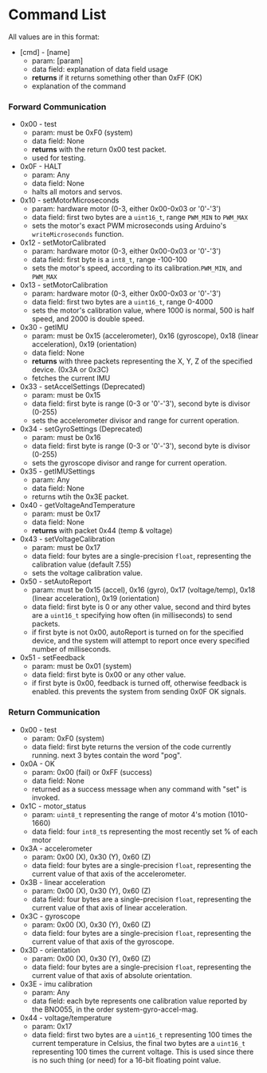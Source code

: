# Command List
All values are in this format:
- [cmd] - [name]
	- param: [param]
	- data field: explanation of data field usage
	- **returns** if it returns something other than 0xFF (OK)
	- explanation of the command

### Forward Communication

- 0x00 - test
	- param: must be 0xF0 (system)
	- data field: None
	- **returns** with the return 0x00 test packet.
	- used for testing.
- 0x0F - HALT
	- param: Any
	- data field: None
	- halts all motors and servos. 
- 0x10 - setMotorMicroseconds
	- param: hardware motor (0-3, either 0x00-0x03 or '0'-'3')
	- data field: first two bytes are a `uint16_t`, range `PWM_MIN` to `PWM_MAX`
	- sets the motor's exact PWM microseconds using Arduino's `writeMicroseconds` function.
- 0x12 - setMotorCalibrated
	- param: hardware motor (0-3, either 0x00-0x03 or '0'-'3')
	- data field: first byte is a `int8_t`, range -100-100
	- sets the motor's speed, according to its calibration.`PWM_MIN`, and `PWM_MAX`
- 0x13 - setMotorCalibration
	- param: hardware motor (0-3, either 0x00-0x03 or '0'-'3')
	- data field: first two bytes are a `uint16_t`, range 0-4000
	- sets the motor's calibration value, where 1000 is normal, 500 is half speed, and 2000 is double speed.
- 0x30 - getIMU
	- param: must be 0x15 (accelerometer), 0x16 (gyroscope), 0x18 (linear acceleration), 0x19 (orientation)
	- data field: None
	- **returns** with three packets representing the X, Y, Z of the specified device. (0x3A or 0x3C)
	- fetches the current IMU 
- 0x33 - setAccelSettings (Deprecated)
	- param: must be 0x15
	- data field: first byte is range (0-3 or '0'-'3'), second byte is divisor (0-255)
	- sets the accelerometer divisor and range for current operation.
- 0x34 - setGyroSettings (Deprecated)
	- param: must be 0x16
	- data field: first byte is range (0-3 or '0'-'3'), second byte is divisor (0-255)
	- sets the gyroscope divisor and range for current operation.
- 0x35 - getIMUSettings
    - param: Any
    - data field: None
    - returns wtih the 0x3E packet.
- 0x40 - getVoltageAndTemperature
	- param: must be 0x17
	- data field: None
	- **returns** with packet 0x44 (temp & voltage)
- 0x43 - setVoltageCalibration
	- param: must be 0x17
	- data field: four bytes are a single-precision `float`, representing the calibration value (default 7.55)
	- sets the voltage calibration value.
- 0x50 - setAutoReport
	- param: must be 0x15 (accel), 0x16 (gyro), 0x17 (voltage/temp), 0x18 (linear acceleration), 0x19 (orientation)
	- data field: first byte is 0 or any other value, second and third bytes are a `uint16_t` specifying how often (in milliseconds) to send packets. 
	- if first byte is not 0x00, autoReport is turned on for the specified device, and the system will attempt to report once every specified number of milliseconds.
- 0x51 - setFeedback
	- param: must be 0x01 (system)
	- data field: first byte is 0x00 or any other value.
	- if first byte is 0x00, feedback is turned off, otherwise feedback is enabled. this prevents the system from sending 0x0F OK signals.

### Return Communication
- 0x00 - test
	- param: 0xF0 (system)
	- data field: first byte returns the version of the code currently running. next 3 bytes contain the word "pog".
- 0x0A - OK
	- param: 0x00 (fail) or 0xFF (success)
	- data field: None
	- returned as a success message when any command with "set" is invoked.
- 0x1C - motor_status
    - param: `uint8_t` representing  the range of motor 4's motion (1010-1660)
    - data field: four `int8_t`s representing the most recently set % of each motor
- 0x3A - accelerometer
	- param: 0x00 (X), 0x30 (Y), 0x60 (Z)
	- data field: four bytes are a single-precision `float`, representing the current value of that axis of the accelerometer.
- 0x3B - linear acceleration
	- param: 0x00 (X), 0x30 (Y), 0x60 (Z)
	- data field: four bytes are a single-precision `float`, representing the current value of that axis of linear acceleration.
- 0x3C - gyroscope
	- param: 0x00 (X), 0x30 (Y), 0x60 (Z)
	- data field: four bytes are a single-precision `float`, representing the current value of that axis of the gyroscope.
- 0x3D - orientation
	- param: 0x00 (X), 0x30 (Y), 0x60 (Z)
	- data field: four bytes are a single-precision `float`, representing the current value of that axis of absolute orientation.
- 0x3E - imu calibration
    - param: Any
    - data field: each byte represents one calibration value reported by the BNO055, in the order system-gyro-accel-mag.
- 0x44 - voltage/temperature
	- param: 0x17
	- data field: first two bytes are a `uint16_t` representing 100 times the current temperature in Celsius, the final two bytes are a `uint16_t` representing 100 times the current voltage. This is used since there is no such thing (or need) for a 16-bit floating point value.
